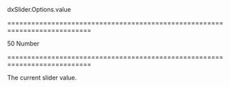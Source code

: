 <!--id-->dxSlider.Options.value<!--/id-->
===========================================================================
<!--default-->50<!--/default-->
<!--type-->Number<!--/type-->
===========================================================================

<!--shortDescription-->
The current slider value.
<!--/shortDescription-->

<!--fullDescription-->

<!--/fullDescription-->